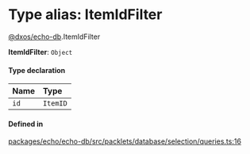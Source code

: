 # Type alias: ItemIdFilter

[@dxos/echo-db](../modules/dxos_echo_db.md).ItemIdFilter

 **ItemIdFilter**: `Object`

#### Type declaration

| Name | Type |
| :------ | :------ |
| `id` | `ItemID` |

#### Defined in

[packages/echo/echo-db/src/packlets/database/selection/queries.ts:16](https://github.com/dxos/dxos/blob/db8188dae/packages/echo/echo-db/src/packlets/database/selection/queries.ts#L16)

